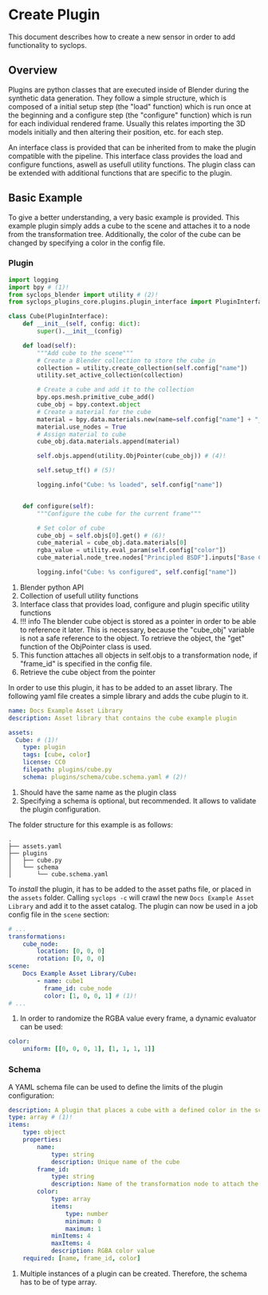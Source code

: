 # Create Plugin

This document describes how to create a new sensor in order to add functionality to syclops.

## Overview

Plugins are python classes that are executed inside of Blender during the synthetic data generation. They follow a simple structure, which is composed of a initial setup step (the "load" function) which is run once at the beginning and a configure step (the "configure" function) which is run for each individual rendered frame. Usually this relates importing the 3D models initially and then altering their position, etc. for each step.

An interface class is provided that can be inherited from to make the plugin compatible with the pipeline. This interface class provides the load and configure functions, aswell as usefull utility functions. The plugin class can be extended with additional functions that are specific to the plugin.

## Basic Example
To give a better understanding, a very basic example is provided. This example plugin simply adds a cube to the scene and attaches it to a node from the transformation tree. Additionally, the color of the cube can be changed by specifying a color in the config file.

### Plugin
```python title="cube.py"
import logging
import bpy # (1)!
from syclops_blender import utility # (2)!
from syclops_plugins_core.plugins.plugin_interface import PluginInterface # (3)!

class Cube(PluginInterface):
    def __init__(self, config: dict):
        super().__init__(config)

    def load(self):
        """Add cube to the scene"""
        # Create a Blender collection to store the cube in
        collection = utility.create_collection(self.config["name"]) 
        utility.set_active_collection(collection)

        # Create a cube and add it to the collection
        bpy.ops.mesh.primitive_cube_add() 
        cube_obj = bpy.context.object
        # Create a material for the cube
        material = bpy.data.materials.new(name=self.config["name"] + "_material")
        material.use_nodes = True
        # Assign material to cube
        cube_obj.data.materials.append(material)

        self.objs.append(utility.ObjPointer(cube_obj)) # (4)!

        self.setup_tf() # (5)!

        logging.info("Cube: %s loaded", self.config["name"])


    def configure(self):
        """Configure the cube for the current frame"""

        # Set color of cube
        cube_obj = self.objs[0].get() # (6)!
        cube_material = cube_obj.data.materials[0]
        rgba_value = utility.eval_param(self.config["color"])
        cube_material.node_tree.nodes["Principled BSDF"].inputs["Base Color"].default_value = rgba_value

        logging.info("Cube: %s configured", self.config["name"])
```

1. Blender python API
2. Collection of usefull utility functions
3. Interface class that provides load, configure and plugin specific utility functions
4. !!! info
    The blender cube object is stored as a pointer in order to be able to reference it later. This is necessary, because the "cube_obj" variable is not a safe reference to the object. To retrieve the object, the "get" function of the ObjPointer class is used.
5. This function attaches all objects in self.objs to a transformation node, if "frame_id" is specified in the config file.
6. Retrieve the cube object from the pointer

In order to use this plugin, it has to be added to an asset library. The following yaml file creates a simple library and adds the cube plugin to it.

```yaml title="asset.yaml"
name: Docs Example Asset Library
description: Asset library that contains the cube example plugin

assets:
  Cube: # (1)!
    type: plugin
    tags: [cube, color]
    license: CC0
    filepath: plugins/cube.py
    schema: plugins/schema/cube.schema.yaml # (2)!
```

1. Should have the same name as the plugin class
2. Specifying a schema is optional, but recommended. It allows to validate the plugin configuration.

The folder structure for this example is as follows:

```
.
├── assets.yaml
├── plugins
│   ├── cube.py
│   └── schema
│       └── cube.schema.yaml
```

To *install* the plugin, it has to be added to the asset paths file, or placed in the `assets` folder.
Calling `syclops -c` will crawl the new `Docs Example Asset Library` and add it to the asset catalog.
The plugin can now be used in a job config file in the `scene` section:

```yaml title="cube_example_job.syclops.yaml"
# ...
transformations:
    cube_node:
        location: [0, 0, 0]
        rotation: [0, 0, 0]
scene:
    Docs Example Asset Library/Cube:
        - name: cube1
          frame_id: cube_node
          color: [1, 0, 0, 1] # (1)!
# ...
```

1. In order to randomize the RGBA value every frame, a dynamic evaluator can be used:
```yaml
color: 
    uniform: [[0, 0, 0, 1], [1, 1, 1, 1]]
```

### Schema
A YAML schema file can be used to define the limits of the plugin configuration:

```yaml title="cube.schema.yaml"
description: A plugin that places a cube with a defined color in the scene
type: array # (1)!
items:
    type: object
    properties:
        name:
            type: string
            description: Unique name of the cube
        frame_id:
            type: string
            description: Name of the transformation node to attach the cube to
        color:
            type: array
            items:
                type: number
                minimum: 0
                maximum: 1
            minItems: 4
            maxItems: 4
            description: RGBA color value
    required: [name, frame_id, color]
```

1. Multiple instances of a plugin can be created. Therefore, the schema has to be of type array.
